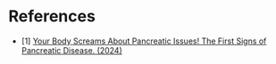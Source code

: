 # References
- [1] [Your Body Screams About Pancreatic Issues! The First Signs of Pancreatic Disease. (2024)](https://www.youtube.com/watch?v=UjdU767fKUM)
